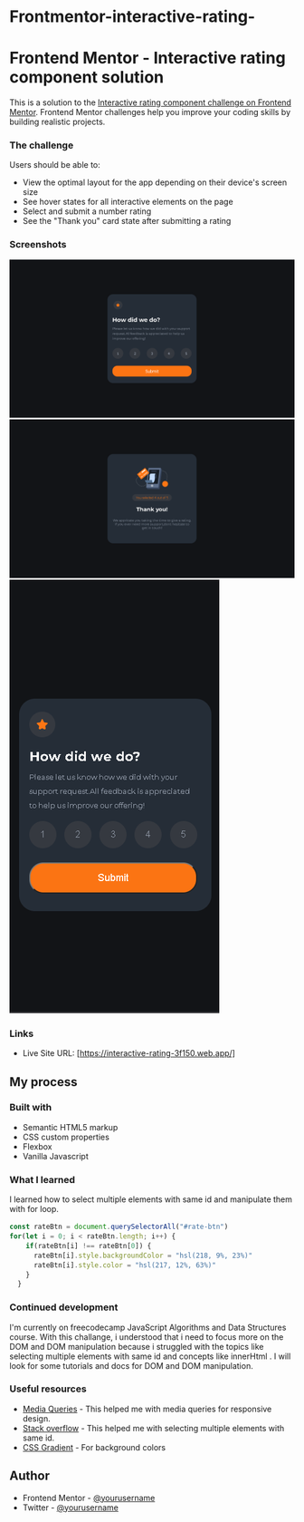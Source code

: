 # Frontmentor-interactive-rating-

# Frontend Mentor - Interactive rating component solution

This is a solution to the [Interactive rating component challenge on Frontend Mentor](https://www.frontendmentor.io/challenges/interactive-rating-component-koxpeBUmI). Frontend Mentor challenges help you improve your coding skills by building realistic projects. 


### The challenge

Users should be able to:

- View the optimal layout for the app depending on their device's screen size
- See hover states for all interactive elements on the page
- Select and submit a number rating
- See the "Thank you" card state after submitting a rating

### Screenshots

![](solution-images/desktop-design.png)
![](solution-images/desktop-thanks.png)
![](solution-images/mobile-design.png)


### Links

- Live Site URL: [https://interactive-rating-3f150.web.app/]

## My process


### Built with

- Semantic HTML5 markup
- CSS custom properties
- Flexbox
- Vanilla Javascript

### What I learned

I learned how to select multiple elements with same id and manipulate them with for loop.

```js
const rateBtn = document.querySelectorAll("#rate-btn")
for(let i = 0; i < rateBtn.length; i++) {
    if(rateBtn[i] !== rateBtn[0]) {
      rateBtn[i].style.backgroundColor = "hsl(218, 9%, 23%)"
      rateBtn[i].style.color = "hsl(217, 12%, 63%)"
    }
  }
```
### Continued development

I'm currently on freecodecamp JavaScript Algorithms and Data Structures course. With this challange, i understood that i need to focus more on the DOM and DOM manipulation because i struggled with the topics like selecting multiple elements with same id and concepts like innerHtml . I will look for some tutorials and docs for DOM and DOM manipulation.

### Useful resources

- [Media Queries](https://www.w3schools.com/css/css3_mediaqueries_ex.a) - This helped me with media queries for responsive design.
- [Stack overflow](https://stackoverflow.com/questions/3607291/javascript-and-getelementbyid-for-multiple-elements-with-the-same-id) - This helped me with selecting multiple elements with same id.
- [CSS Gradient](https://cssgradient.io/) - For background colors


## Author

- Frontend Mentor - [@yourusername](https://www.frontendmentor.io/profile/Mustafacmn)
- Twitter - [@yourusername](https://twitter.com/Mustafa33878)


